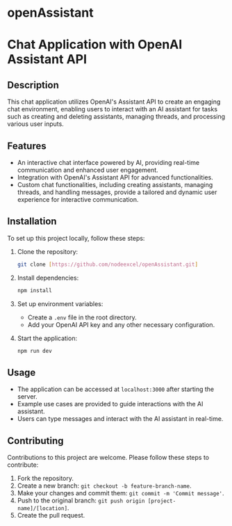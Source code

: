 # openAssistant


# Chat Application with OpenAI Assistant API

## Description

This chat application utilizes OpenAI's Assistant API to create an engaging chat environment, enabling users to interact with an AI assistant for tasks such as creating and deleting assistants, managing threads, and processing various user inputs.

## Features

- An interactive chat interface powered by AI, providing real-time communication and enhanced user engagement.
- Integration with OpenAI's Assistant API for advanced functionalities.
- Custom chat functionalities, including creating assistants, managing threads, and handling messages, provide a tailored and dynamic user experience for interactive communication.


## Installation

To set up this project locally, follow these steps:

1. Clone the repository:
   ```bash
   git clone [https://github.com/nodeexcel/openAssistant.git]
   ```
2. Install dependencies:
   ```bash
   npm install
   ```
3. Set up environment variables:
   - Create a `.env` file in the root directory.
   - Add your OpenAI API key and any other necessary configuration.

4. Start the application:
   ```bash
   npm run dev
   ```

## Usage

- The application can be accessed at `localhost:3000` after starting the server.
- Example use cases are provided to guide interactions with the AI assistant.
- Users can type messages and interact with the AI assistant in real-time.

## Contributing

Contributions to this project are welcome. Please follow these steps to contribute:

1. Fork the repository.
2. Create a new branch: `git checkout -b feature-branch-name`.
3. Make your changes and commit them: `git commit -m 'Commit message'`.
4. Push to the original branch: `git push origin [project-name]/[location]`.
5. Create the pull request.